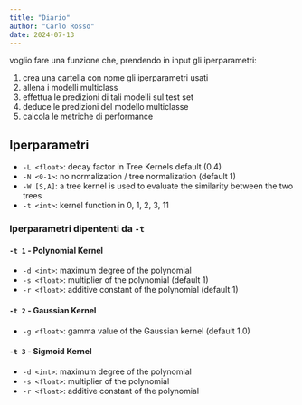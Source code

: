 ```yaml
---
title: "Diario"
author: "Carlo Rosso"
date: 2024-07-13
---
```


voglio fare una funzione che, prendendo in input gli iperparametri:
1. crea una cartella con nome gli iperparametri usati
2. allena i modelli multiclass
3. effettua le predizioni di tali modelli sul test set
4. deduce le predizioni del modello multiclasse
5. calcola le metriche di performance

## Iperparametri

- `-L <float>`: decay factor in Tree Kernels default (0.4)
- `-N <0-1>`: no normalization / tree normalization (default 1)
- `-W [S,A]`: a tree kernel is used to evaluate the similarity between the two
  trees
- `-t <int>`: kernel function in 0, 1, 2, 3, 11

### Iperparametri dipententi da `-t`

#### `-t 1` - Polynomial Kernel

- `-d <int>`: maximum degree of the polynomial
- `-s <float>`: multiplier of the polynomial (default 1)
- `-r <float>`: additive constant of the polynomial (default 1)

#### `-t 2` - Gaussian Kernel

- `-g <float>`: gamma value of the Gaussian kernel (default 1.0)

#### `-t 3` - Sigmoid Kernel

- `-d <int>`: maximum degree of the polynomial
- `-s <float>`: multiplier of the polynomial
- `-r <float>`: additive constant of the polynomial
